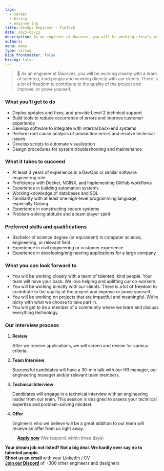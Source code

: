 ```yaml
---
tags:
  - career
  - hiring
  - engineering
title: DevOps Engineer - FinTech
date: 2023-03-21
description: As an engineer at Dwarves, you will be working closely with a team of talented, kind people and working directly with our clients. There is a lot of freedom to contribute to the quality of the project and improve, or prove yourself
authors:
menu: memo
type: hiring
hide_frontmatter: false
hiring: false
---
```

> 🤝 As an engineer at Dwarves, you will be working closely with a team of talented, kind people and working directly with our clients. There is a lot of freedom to contribute to the quality of the project and improve, or prove yourself.

### What you'll get to do
- Deploy updates and fixes, and provide Level 2 technical support
- Build tools to reduce occurrence of errors and improve customer experience
- Develop software to integrate with internal back-end systems
- Perform root cause analysis of production errors and resolve technical issues
- Develop scripts to automate visualization
- Design procedures for system troubleshooting and maintenance

### What it takes to succeed
- At least 3 years of experience in a DevOps or similar software engineering role
- Proficiency with Docker, NGINX, and implementing GitHub workflows
- Experience in building automation systems
- Working knowledge of databases and SQL
- Familiarity with at least one high-level programming language, especially Golang
- Experience in constructing secure systems
- Problem-solving attitude and a team player spirit

### Preferred skills and qualifications
- Bachelor of science degree (or equivalent) in computer science, engineering, or relevant field
- Experience in civil engineering or customer experience
- Experience in developing/engineering applications for a large company

### What you can look forward to
- You will be working closely with a team of talented, kind people. Your team will have your back. We love helping and uplifting our co-workers.
- You will be working directly with our clients. There is a lot of freedom to contribute to the quality of the project and improve or prove yourself.
- You will be working on projects that are impactful and meaningful. We're picky with what we choose to take part in.
- You will get to be a member of a community where we learn and discuss everything technology.

### Our interview process
1. **Review**

   After we receive applications, we will screen and review for various criteria.

2. **Team Interview**

   Successful candidates will have a 30-min talk with our HR manager, our engineering manager and/or relevant team members.
3. **Technical Interview**

   Candidates will engage in a technical interview with an engineering leader from our team. This session is designed to assess your technical expertise and problem-solving mindset.
4. **Offer**

   Engineers who we believe will be a great addition to our team will receive an offer from us right away.

> **[Apply now](mailto:spawn@d.foundation)** (We respond within three days)

**Your dream job not listed? Not a big deal. We hardly ever say no to talented people.**\
[**Shoot us an email**](mailto:spawn@dwarvesv.com) with your LinkedIn / CV\
[**Join our Discord**](https://discord.gg/dwarvesv) of +300 other engineers and designers